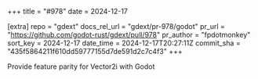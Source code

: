 +++
title = "#978"
date = 2024-12-17

[extra]
repo = "gdext"
docs_rel_url = "gdext/pr-978/godot"
pr_url = "https://github.com/godot-rust/gdext/pull/978"
pr_author = "fpdotmonkey"
sort_key = 2024-12-17
date_time = 2024-12-17T20:27:11Z
commit_sha = "435f5864211f610dd59777155d7de591d2c7c4f3"
+++

Provide feature parity for Vector2i with Godot
